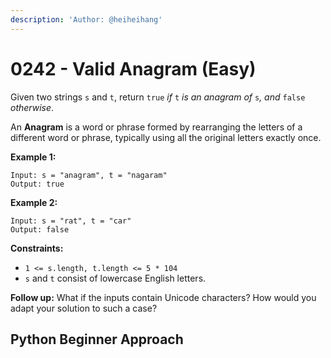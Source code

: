 ```yaml
---
description: 'Author: @heiheihang'
---
```


# 0242 - Valid Anagram (Easy)

Given two strings `s` and `t`, return `true` _if_ `t` _is an anagram of_ `s`_, and_ `false` _otherwise_.

An **Anagram** is a word or phrase formed by rearranging the letters of a different word or phrase, typically using all the original letters exactly once.

&#x20;

**Example 1:**

```
Input: s = "anagram", t = "nagaram"
Output: true
```

**Example 2:**

```
Input: s = "rat", t = "car"
Output: false
```

&#x20;

**Constraints:**

* `1 <= s.length, t.length <= 5 * 104`
* `s` and `t` consist of lowercase English letters.

&#x20;

**Follow up:** What if the inputs contain Unicode characters? How would you adapt your solution to such a case?

## Python Beginner Approach

